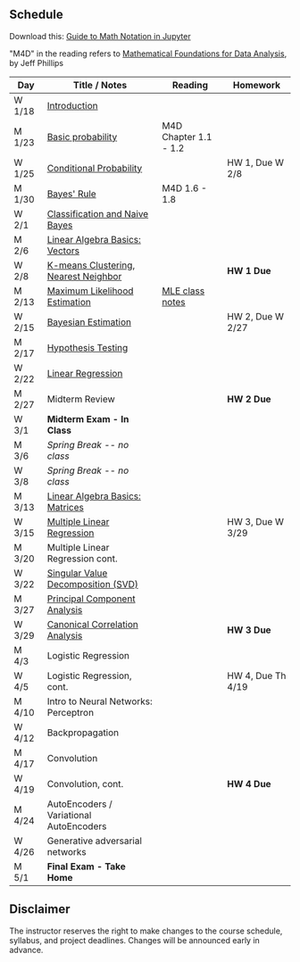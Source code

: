 ## Schedule

Download this: [Guide to Math Notation in Jupyter](examples/MathNotationGuide.ipynb)

"M4D" in the reading refers to [Mathematical Foundations for Data Analysis](http://www.cs.utah.edu/~jeffp/M4D/M4D.html), by Jeff Phillips

| Day      | Title / Notes                                                      | Reading         | Homework                                   |
|----------|--------------------------------------------------------------------|-----------------|--------------------------------------------|
| W 1/18  | [Introduction](lectures/FoDA-01_18.pdf)              |              |                                            |
| M 1/23  | [Basic probability](lectures/FoDA-01:23.pdf)         |  M4D Chapter 1.1 - 1.2   |                                      |
| W 1/25  | [Conditional Probability](lectures/ConditionalProb-01:25.pdf)  |  | HW 1, Due W 2/8                            |
| M 1/30  | [Bayes' Rule](lectures/BayesRule-01:30.pdf)          |  M4D 1.6 - 1.8    |           |
| W 2/1   | [Classification and Naive Bayes](lectures/NaiveBayes-02:01.pdf)               |    |                                            |
| M 2/6   | [Linear Algebra Basics: Vectors](lectures/Vectors-02:06.pdf) |           |           |
| W 2/8   | [K-means Clustering, Nearest Neighbor](lectures/Clustering-02:08.pdf)         |                 | **HW 1 Due**  |
| M 2/13  | [Maximum Likelihood Estimation](lectures/MLE-02:13.pdf) | [MLE class notes](lectures/MLE-notes-02:13.pdf) |   |
| W 2/15  | [Bayesian Estimation](lectures/BayesianEstimation-2:15.pdf) |   | HW 2, Due W 2/27 |
| M 2/17  | [Hypothesis Testing](lectures/HypothesisTesting-02:20.pdf)|  |  |
| W 2/22  | [Linear Regression](lectures/LinearRegression-02:22.pdf) | |  |
| M 2/27  | Midterm Review | | **HW 2 Due** |
| W 3/1   | **Midterm Exam - In Class**  |   |    |
| M 3/6   | *Spring Break -- no class* | | |
| W 3/8   | *Spring Break -- no class* | | |
| M 3/13  | [Linear Algebra Basics: Matrices](lectures/Matrices-03:13.pdf) |   |   | 
| W 3/15  | [Multiple Linear Regression](lectures/MLR-03:15.pdf)  |   | HW 3, Due W 3/29 |
| M 3/20  | Multiple Linear Regression cont. |         |  |
| W 3/22  | [Singular Value Decomposition (SVD)](lectures/PCA-03:22.pdf) |  |   |
| M 3/27  | [Principal Component Analysis](lectures/PCA-03:27.pdf) |  |  |
| W 3/29  | [Canonical Correlation Analysis](lectures/CCA-03:29.pdf) |  | **HW 3 Due** |
| M 4/3   | Logistic Regression |  |  |
| W 4/5   | Logistic Regression, cont. |         | HW 4, Due Th 4/19 |
| M 4/10  | Intro to Neural Networks: Perceptron|   |        |
| W 4/12  | Backpropagation |         |    |
| M 4/17  | Convolution |         |  |
| W 4/19  | Convolution, cont. |  |**HW 4 Due** |
| M 4/24  | AutoEncoders / Variational AutoEncoders |    |   |
| W 4/26  | Generative adversarial networks |   |   |
| M 5/1   | **Final Exam - Take Home** |   |   |


## Disclaimer

The instructor reserves the right to make changes to the course schedule, syllabus, and project deadlines. Changes will be announced early in advance.
